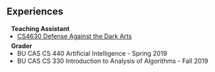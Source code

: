 ## Experiences

<h4 style="margin:0 10px 0;">Teaching Assistant</h4>

<ul style="margin:0 0 5px;">
  <li><a href="http://cvpr2023.thecvf.com/"><autocolor>CS4630 Defense Against the Dark Arts</autocolor></a></li>
</ul>

<h4 style="margin:0 10px 0;">Grader</h4>

<ul style="margin:0 0 20px;">
  <li><autocolor>BU CAS CS 440 Artificial Intelligence - Spring 2019</autocolor></a></li>
  <li><autocolor>BU CAS CS 330 Introduction to Analysis of Algorithms - Fall 2019</autocolor></a></li>
</ul>